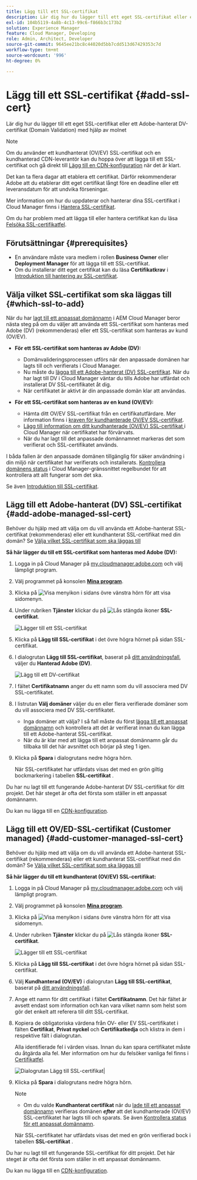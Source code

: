 ```yaml
---
title: Lägg till ett SSL-certifikat
description: Lär dig hur du lägger till ett eget SSL-certifikat eller ett Adobe-hanterat DV-certifikat (Domain Validation) med Cloud Manager självbetjäningsverktyg.
exl-id: 104b5119-4a8b-4c13-99c6-f866b3c173b2
solution: Experience Manager
feature: Cloud Manager, Developing
role: Admin, Architect, Developer
source-git-commit: 9645ee21bc8c44020d5bb7cdd513d67429353c7d
workflow-type: tm+mt
source-wordcount: '996'
ht-degree: 0%

---
```



# Lägg till ett SSL-certifikat {#add-ssl-cert}

Lär dig hur du lägger till ett eget SSL-certifikat eller ett Adobe-hanterat DV-certifikat (Domain Validation) med hjälp av molnet

>[!NOTE]
>
>Om du använder ett kundhanterat (OV/EV) SSL-certifikat och en kundhanterad CDN-leverantör kan du hoppa över att lägga till ett SSL-certifikat och gå direkt till [Lägg till en CDN-konfiguration](/help/implementing/cloud-manager/cdn-configurations/add-cdn-config.md) när det är klart.

Det kan ta flera dagar att etablera ett certifikat. Därför rekommenderar Adobe att du etablerar ditt eget certifikat långt före en deadline eller ett leveransdatum för att undvika förseningar.

Mer information om hur du uppdaterar och hanterar dina SSL-certifikat i Cloud Manager finns i [Hantera SSL-certifikat](/help/implementing/cloud-manager/managing-ssl-certifications/managing-certificates.md).

Om du har problem med att lägga till eller hantera certifikat kan du läsa [Felsöka SSL-certifikatfel](/help/implementing/cloud-manager/managing-ssl-certifications/troubleshoot-ssl-cert.md).


## Förutsättningar {#prerequisites}

* En användare måste vara medlem i rollen **Business Owner** eller **Deployment Manager** för att lägga till ett SSL-certifikat.
* Om du installerar ditt eget certifikat kan du läsa **Certifikatkrav** i [Introduktion till hantering av SSL-certifikat](/help/implementing/cloud-manager/managing-ssl-certifications/introduction-to-ssl-certificates.md#requirements).

## Välja vilket SSL-certifikat som ska läggas till {#which-ssl-to-add}

När du har [lagt till ett anpassat domännamn](/help/implementing/cloud-manager/custom-domain-names/add-custom-domain-name.md) i AEM Cloud Manager beror nästa steg på om du väljer att använda ett SSL-certifikat som hanteras med Adobe (DV) (rekommenderas) eller ett SSL-certifikat som hanteras av kund (OV/EV).

* **För ett SSL-certifikat som hanteras av Adobe (DV):**
   * Domänvalideringsprocessen utförs när den anpassade domänen har lagts till och verifierats i Cloud Manager.
   * Nu måste du [lägga till ett Adobe-hanterat (DV) SSL-certifikat](#add-adobe-managed-ssl-cert).
När du har lagt till DV i Cloud Manager väntar du tills Adobe har utfärdat och installerat DV SSL-certifikatet åt dig.
   * När certifikatet är aktivt är din anpassade domän klar att användas.

* **För ett SSL-certifikat som hanteras av en kund (OV/EV):**

   * Hämta ditt OV/EV SSL-certifikat från en certifikatutfärdare. Mer information finns i [kraven för kundhanterade OV/EV SSL-certifikat](/help/implementing/cloud-manager/managing-ssl-certifications/introduction-to-ssl-certificates.md#requirements).
   * [Lägg till information om ditt kundhanterade (OV/EV) SSL-certifikat ](#add-customer-managed-ssl-cert) i Cloud Manager när certifikatet har förvärvats.
   * När du har lagt till det anpassade domännamnet markeras det som verifierat och SSL-certifikatet används.

I båda fallen är den anpassade domänen tillgänglig för säker användning i din miljö när certifikatet har verifierats och installerats. [Kontrollera domänens status](/help/implementing/cloud-manager/custom-domain-names/check-domain-name-status.md) i Cloud Manager-gränssnittet regelbundet för att kontrollera att allt fungerar som det ska.

Se även [Introduktion till SSL-certifikat](/help/implementing/cloud-manager/managing-ssl-certifications/introduction-to-ssl-certificates.md).

## Lägg till ett Adobe-hanterat (DV) SSL-certifikat {#add-adobe-managed-ssl-cert}

Behöver du hjälp med att välja om du vill använda ett Adobe-hanterat SSL-certifikat (rekommenderas) eller ett kundhanterat SSL-certifikat med din domän? Se [Välja vilket SSL-certifikat som ska läggas till](#which-ssl-to-add)

**Så här lägger du till ett SSL-certifikat som hanteras med Adobe (DV):**

1. Logga in på Cloud Manager på [my.cloudmanager.adobe.com](https://my.cloudmanager.adobe.com/) och välj lämpligt program.
1. Välj programmet på konsolen **[Mina program](/help/implementing/cloud-manager/navigation.md#my-programs)**.
1. Klicka på ![Visa menyikon](https://spectrum.adobe.com/static/icons/workflow_18/Smock_ShowMenu_18_N.svg) i sidans övre vänstra hörn för att visa sidomenyn.

1. Under rubriken **Tjänster** klickar du på ![Lås stängda ikoner](https://spectrum.adobe.com/static/icons/workflow_18/Smock_LockClosed_18_N.svg) **SSL-certifikat**.

   ![Lägger till ett SSL-certifikat](/help/implementing/cloud-manager/assets/ssl/ssl-cert-add.png)

1. Klicka på **Lägg till SSL-certifikat** i det övre högra hörnet på sidan SSL-certifikat.

1. I dialogrutan **Lägg till SSL-certifikat**, baserat på [ditt användningsfall](#which-ssl-to-add), väljer du **Hanterad Adobe (DV)**.

   ![Lägg till ett DV-certifikat](/help/implementing/cloud-manager/assets/ssl/add-dv-certificate.png)

1. I fältet **Certifikatnamn** anger du ett namn som du vill associera med DV SSL-certifikatet.

1. I listrutan **Välj domäner** väljer du en eller flera verifierade domäner som du vill associera med DV SSL-certifikatet.
   * Inga domäner att välja? I så fall måste du först [lägga till ett anpassat domännamn](/help/implementing/cloud-manager/custom-domain-names/add-custom-domain-name.md) och kontrollera att det är verifierat innan du kan lägga till ett Adobe-hanterat SSL-certifikat.
   * När du är klar med att lägga till ett anpassat domännamn går du tillbaka till det här avsnittet och börjar på steg 1 igen.

1. Klicka på **Spara** i dialogrutans nedre högra hörn.

   När SSL-certifikatet har utfärdats visas det med en grön giltig bockmarkering i tabellen **SSL-certifikat** .

Du har nu lagt till ett fungerande Adobe-hanterat DV SSL-certifikat för ditt projekt. Det här steget är ofta det första som ställer in ett anpassat domännamn.

Du kan nu lägga till en [CDN-konfiguration](/help/implementing/cloud-manager/cdn-configurations/add-cdn-config.md).

## Lägg till ett OV/ED-SSL-certifikat (Customer managed) {#add-customer-managed-ssl-cert}

<!-- IF THIS TOPIC GET UPDATED, REMEMBER TO UPDATE THE STEPS ALSO IN THE "MANAGE SSL CERTIFICATES TOPIC TOO -->

Behöver du hjälp med att välja om du vill använda ett Adobe-hanterat SSL-certifikat (rekommenderas) eller ett kundhanterat SSL-certifikat med din domän? Se [Välja vilket SSL-certifikat som ska läggas till](#which-ssl-to-add)

**Så här lägger du till ett kundhanterat (OV/EV) SSL-certifikat:**

1. Logga in på Cloud Manager på [my.cloudmanager.adobe.com](https://my.cloudmanager.adobe.com/) och välj lämpligt program.

1. Välj programmet på konsolen **[Mina program](/help/implementing/cloud-manager/navigation.md#my-programs)**.

1. Klicka på ![Visa menyikon](https://spectrum.adobe.com/static/icons/workflow_18/Smock_ShowMenu_18_N.svg) i sidans övre vänstra hörn för att visa sidomenyn.

1. Under rubriken **Tjänster** klickar du på ![Lås stängda ikoner](https://spectrum.adobe.com/static/icons/workflow_18/Smock_LockClosed_18_N.svg) **SSL-certifikat**.

   ![Lägger till ett SSL-certifikat](/help/implementing/cloud-manager/assets/ssl/ssl-cert-add.png)

1. Klicka på **Lägg till SSL-certifikat** i det övre högra hörnet på sidan SSL-certifikat.

1. Välj **Kundhanterad (OV/EV)** i dialogrutan **Lägg till SSL-certifikat**, baserat på [ditt användningsfall](#which-ssl-to-add).

1. Ange ett namn för ditt certifikat i fältet **Certifikatnamn**.
Det här fältet är avsett endast som information och kan vara vilket namn som helst som gör det enkelt att referera till ditt SSL-certifikat.

1. Kopiera de obligatoriska värdena från OV- eller EV SSL-certifikatet i fälten **Certifikat**, **Privat nyckel** och **Certifikatkedja** och klistra in dem i respektive fält i dialogrutan.

   Alla identifierade fel i värden visas. Innan du kan spara certifikatet måste du åtgärda alla fel. Mer information om hur du felsöker vanliga fel finns i [Certifikatfel](#certificate-errors).

   ![Dialogrutan Lägg till SSL-certifikat](/help/implementing/cloud-manager/assets/ssl/ssl-cert-02.png)|

1. Klicka på **Spara** i dialogrutans nedre högra hörn.

   >[!NOTE]
   >
   >* Om du valde **Kundhanterat certifikat** när du [lade till ett anpassat domännamn](/help/implementing/cloud-manager/custom-domain-names/add-custom-domain-name.md) verifieras domänen ***efter*** att det kundhanterade (OV/EV) SSL-certifikatet har lagts till och sparats. Se även [Kontrollera status för ett anpassat domännamn](/help/implementing/cloud-manager/custom-domain-names/check-domain-name-status.md#how-to).

   När SSL-certifikatet har utfärdats visas det med en grön verifierad bock i tabellen **SSL-certifikat** .

Du har nu lagt till ett fungerande SSL-certifikat för ditt projekt. Det här steget är ofta det första som ställer in ett anpassat domännamn.

Du kan nu lägga till en [CDN-konfiguration](/help/implementing/cloud-manager/cdn-configurations/add-cdn-config.md).























<!--
## Add an SSL certificate {#add-ssl-cert}

1. Log into Cloud Manager at [my.cloudmanager.adobe.com](https://my.cloudmanager.adobe.com/) and select the appropriate program.
1. On the **[My Programs](/help/implementing/cloud-manager/navigation.md#my-programs)** console, select the program.
1. In the upper-left corner of the page, click ![Show menu icon](https://spectrum.adobe.com/static/icons/workflow_18/Smock_ShowMenu_18_N.svg) to reveal the side menu. 
1. Under the **Services** heading, click ![Lock closed icon](https://spectrum.adobe.com/static/icons/workflow_18/Smock_LockClosed_18_N.svg) **SSL Certificates**. 

   ![Adding an SSL certificate](/help/implementing/cloud-manager/assets/ssl/ssl-cert-add.png)

1. Near the upper-right corner of the SSL Certificates page, click **Add SSL Certificate**.

1. In the **Add SSL certificate** dialog box, based on [your particular use case](/help/implementing/cloud-manager/managing-ssl-certifications/introduction-to-ssl-certificates.md), do one of the following:

    | | Use case | Steps |
    | --- | --- | --- |
    | 1 | **Add an Adobe managed (DV) certificate** | **To add an Adobe managed (DV) SSL certificate:**<br>a. In the **Add SSL Certificate** dialog box, select the certificate type **Adobe managed (DV)**.<br>![Add a DV certificate](/help/implementing/cloud-manager/assets/ssl/add-dv-certificate.png)<br>b. In the **Certificate name** field, enter a name you want associated with the certificate.<br>c. In the **Select domains** drop-down list, select one or more domains that you want associated with the DV SSL certificate.<br>No domains to select? If so, it means that you must first add a custom domain name and ensure it is verified before you can add an SSL certificate. See [Add a custom domain name](/help/implementing/cloud-manager/custom-domain-names/add-custom-domain-name.md). When you are finished adding a custom domain name, return to this topic and begin at step 1 again.<br>d. Continue to step 7. |
    | 2 | **Add a customer managed (OV/EV) certificate** | **To add a customer managed (OV/EV) SSL certificate:**<br>a. In the **Add SSL Certificate** dialog box, select the certificate type **Customer managed (OV/EV)**.<br>b. In the **Certificate name** field, enter a name for your certificate. This field is for informational purposes only and can be any name that helps you reference your SSL certificate easily.<br>c. In the **Certificate**, **Private key**, and **Certificate chain** fields, paste the required values into their respective fields.<br>![Add SSL certificate dialog box](/help/implementing/cloud-manager/assets/ssl/ssl-cert-02.png)<br>Any detected errors in values are displayed. Before you can save your certificate, you must address all errors. See [Certificate Errors](#certificate-errors) to learn more about troubleshooting common errors.<br>d. Continue to step 7. | 

1. In the lower-right corner of the dialog box, click **Save**.

    >[!NOTE]
    >
    >* If you selected **Adobe managed certificate** while [adding a custom domain name](/help/implementing/cloud-manager/custom-domain-names/add-custom-domain-name.md), the domain is verified with the added certificate when the custom domain is added. 
    >
    >* If you selected **Customer managed certificate** while [adding a custom domain name](/help/implementing/cloud-manager/custom-domain-names/add-custom-domain-name.md), the domain is verified ***after*** the customer managed (OV/EV) SSL certificate is added and saved. See also [Check the status of a custom domain name](/help/implementing/cloud-manager/custom-domain-names/check-domain-name-status.md#how-to).

    After the SSL certificate is successfully issued, it is displayed with a green verified check mark in the **SSL Certificates** table. 

    You now have added a working SSL certificate for your project. This step is often the first to set up a custom domain name. 
    

* To learn about updating and managing your SSL certificates in Cloud Manager, see [Manage SSL certificates](/help/implementing/cloud-manager/managing-ssl-certifications/managing-certificates.md).

* If you are having issues adding or managing your certificates, see [Troubleshoot SSL certificate errors](/help/implementing/cloud-manager/managing-ssl-certifications/troubleshoot-ssl-cert.md). -->

